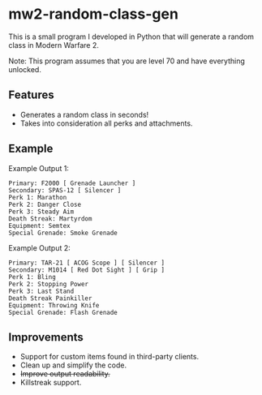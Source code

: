 # mw2-random-class-gen

This is a small program I developed in Python that will generate a random class in Modern Warfare 2. 

Note: This program assumes that you are level 70 and have everything unlocked.

## Features
* Generates a random class in seconds!
* Takes into consideration all perks and attachments.

## Example

Example Output 1:
```
Primary: F2000 [ Grenade Launcher ]
Secondary: SPAS-12 [ Silencer ]
Perk 1: Marathon
Perk 2: Danger Close
Perk 3: Steady Aim
Death Streak: Martyrdom
Equipment: Semtex
Special Grenade: Smoke Grenade
```
Example Output 2:
```
Primary: TAR-21 [ ACOG Scope ] [ Silencer ]
Secondary: M1014 [ Red Dot Sight ] [ Grip ]
Perk 1: Bling
Perk 2: Stopping Power
Perk 3: Last Stand
Death Streak Painkiller
Equipment: Throwing Knife
Special Grenade: Flash Grenade
```

## Improvements
* Support for custom items found in third-party clients.
* Clean up and simplify the code.
* ~~Improve output readability.~~ 
* Killstreak support.
